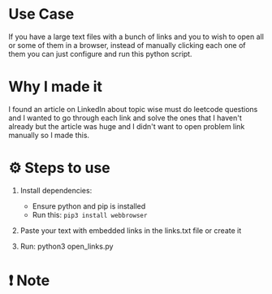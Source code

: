 # Use Case
If you have a large text files with a bunch of links and you to wish to open all or some of them in a browser, instead of manually clicking each one of them you can just configure and run this python script.

# Why I made it
I found an article on LinkedIn about topic wise must do leetcode questions and I wanted to go through each link and solve the ones that I haven't already but the article was huge and I didn't want to open problem link manually so I made this.

# ⚙️ Steps to use
1. Install dependencies:
    - Ensure python and pip is installed
    - Run this: `​pip3 install webbrowser`

2. Paste your text with embedded links in the links.txt file or create it
3. Run: python3 open_links.py

# ❗️ Note